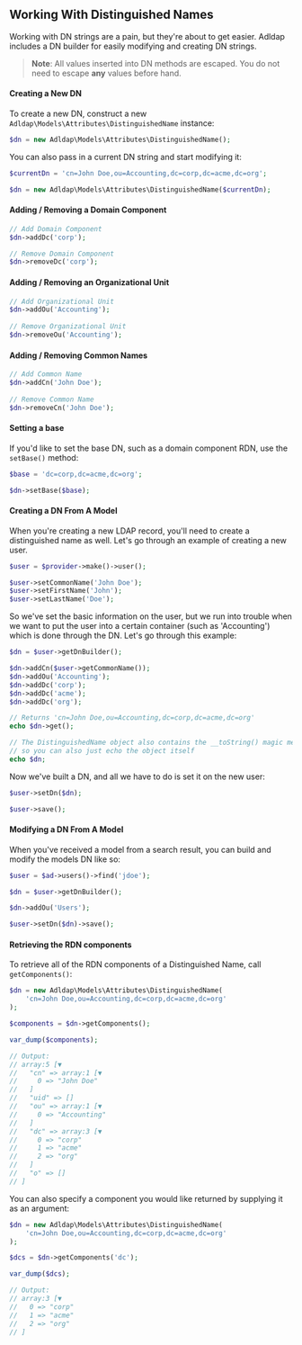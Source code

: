 ## Working With Distinguished Names

Working with DN strings are a pain, but they're about to get easier. Adldap includes a DN builder for easily modifying and
creating DN strings.

> **Note**: All values inserted into DN methods are escaped. You do not need to escape **any** values before hand.

#### Creating a New DN

To create a new DN, construct a new `Adldap\Models\Attributes\DistinguishedName` instance:

```php
$dn = new Adldap\Models\Attributes\DistinguishedName();
```
    
You can also pass in a current DN string and start modifying it:

```php
$currentDn = 'cn=John Doe,ou=Accounting,dc=corp,dc=acme,dc=org';

$dn = new Adldap\Models\Attributes\DistinguishedName($currentDn);
```
    
#### Adding / Removing a Domain Component

```php
// Add Domain Component
$dn->addDc('corp');

// Remove Domain Component
$dn->removeDc('corp');
```

#### Adding / Removing an Organizational Unit

```php
// Add Organizational Unit
$dn->addOu('Accounting');
    
// Remove Organizational Unit
$dn->removeOu('Accounting');
```

#### Adding / Removing Common Names

```php
// Add Common Name
$dn->addCn('John Doe');
    
// Remove Common Name
$dn->removeCn('John Doe');   
```

#### Setting a base

If you'd like to set the base DN, such as a domain component RDN, use the `setBase()` method:

```php
$base = 'dc=corp,dc=acme,dc=org';

$dn->setBase($base);
```

#### Creating a DN From A Model

When you're creating a new LDAP record, you'll need to create a distinguished name as well. Let's go through an example of
creating a new user.

```php
$user = $provider->make()->user();

$user->setCommonName('John Doe');
$user->setFirstName('John');
$user->setLastName('Doe');
```

So we've set the basic information on the user, but we run into trouble when we want to put the user into a certain container
(such as 'Accounting') which is done through the DN. Let's go through this example:

```php
$dn = $user->getDnBuilder();

$dn->addCn($user->getCommonName());
$dn->addOu('Accounting');
$dn->addDc('corp');
$dn->addDc('acme');
$dn->addDc('org');

// Returns 'cn=John Doe,ou=Accounting,dc=corp,dc=acme,dc=org'
echo $dn->get();

// The DistinguishedName object also contains the __toString() magic method
// so you can also just echo the object itself
echo $dn;
```
    
Now we've built a DN, and all we have to do is set it on the new user:    

```php
$user->setDn($dn);

$user->save();
```

#### Modifying a DN From A Model

When you've received a model from a search result, you can build and modify the models DN like so:

```php
$user = $ad->users()->find('jdoe');

$dn = $user->getDnBuilder();

$dn->addOu('Users');

$user->setDn($dn)->save();
```

#### Retrieving the RDN components

To retrieve all of the RDN components of a Distinguished Name, call `getComponents()`:

```php
$dn = new Adldap\Models\Attributes\DistinguishedName(
    'cn=John Doe,ou=Accounting,dc=corp,dc=acme,dc=org'
);

$components = $dn->getComponents();

var_dump($components);

// Output:
// array:5 [▼
//   "cn" => array:1 [▼
//     0 => "John Doe"
//   ]
//   "uid" => []
//   "ou" => array:1 [▼
//     0 => "Accounting"
//   ]
//   "dc" => array:3 [▼
//     0 => "corp"
//     1 => "acme"
//     2 => "org"
//   ]
//   "o" => []
// ]
```

You can also specify a component you would like returned by supplying it as an argument:

```php
$dn = new Adldap\Models\Attributes\DistinguishedName(
    'cn=John Doe,ou=Accounting,dc=corp,dc=acme,dc=org'
);

$dcs = $dn->getComponents('dc');

var_dump($dcs);

// Output:
// array:3 [▼
//   0 => "corp"
//   1 => "acme"
//   2 => "org"
// ]
```
